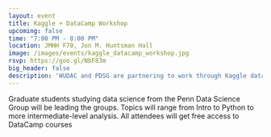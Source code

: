 ```yaml
---
layout: event
title: Kaggle + DataCamp Workshop
upcoming: false
time: "7:00 PM - 8:00 PM"
location: JMHH F70, Jon M. Huntsman Hall
image: /images/events/kaggle_datacamp_workshop.jpg
rsvp: https://goo.gl/NbF83m
big_header: false
description: 'WUDAC and PDSG are partnering to work through Kaggle datasets and <a href="https://www.datacamp.com/" target="_blank">DataCamp</a> courses in small groups for learners of all levels.'
---
```

Graduate students studying data science from the Penn Data Science Group will be leading the groups. Topics will range from Intro to Python to more intermediate-level analysis. All attendees will get free access to DataCamp courses
